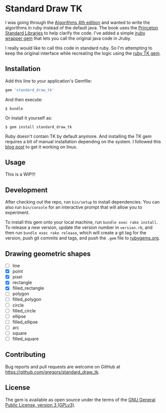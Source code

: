 # Standard Draw TK 

I was going through the [Algorithms 4th edition](https://algs4.cs.princeton.edu/home/) and wanted to write the algorithms in ruby instead of the default java. The book uses the [Princeton Standard Libraries](https://introcs.cs.princeton.edu/java/stdlib/) to help clarify the code. I've added a simple [jruby wrapper gem](https://rubygems.org/gems/princeton_standard_libraries) that lets you call the original java code in Jruby. 

I really would like to call this code in standard ruby. So I'm attempting to keep the original interface while recreating the logic using the [ruby TK gem](https://github.com/ruby/tk).

## Installation

Add this line to your application's Gemfile:

```ruby
gem 'standard_draw_tk'
```

And then execute:

    $ bundle

Or install it yourself as:

    $ gem install standard_draw_tk
Ruby doesn't contain TK by default anymore. And installing the TK gem requires a bit of manual installation depending on the system. I followed this [blog post](https://saveriomiroddi.github.io/Installing-ruby-tk-bindings-gem-on-ubuntu/) to get it working on linux.

## Usage

This is a WIP!!!
## Development

After checking out the repo, run `bin/setup` to install dependencies. You can also run `bin/console` for an interactive prompt that will allow you to experiment.

To install this gem onto your local machine, run `bundle exec rake install`. To release a new version, update the version number in `version.rb`, and then run `bundle exec rake release`, which will create a git tag for the version, push git commits and tags, and push the `.gem` file to [rubygems.org](https://rubygems.org).

## Drawing geometric shapes
* [ ] line
* [x] point
* [x] pixel
* [x] rectangle
* [x] filled_rectangle
* [ ] polygon
* [ ] filled_polygon
* [ ] circle
* [ ] filled_circle
* [ ] ellipse
* [ ] filled_ellipse
* [ ] arc
* [ ] square
* [ ] filled_square

## Contributing

Bug reports and pull requests are welcome on GitHub at https://github.com/gregors/standard_draw_tk.

## License

The gem is available as open source under the terms of the [GNU General Public License, version 3 (GPLv3)](http://www.gnu.org/copyleft/gpl.html).
